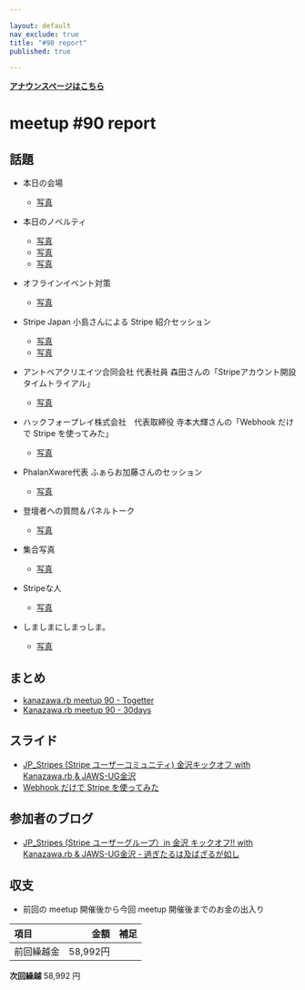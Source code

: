```yaml
---

layout: default
nav_exclude: true
title: "#90 report"
published: true

---
```


<div style="text-align: left;"><a href="./"><strong>アナウンスページはこちら</strong></a></div>

# meetup #90 report

## 話題

* 本日の会場
  + [写真](https://twitter.com/Yukimitsu_Izawa/status/1231082357672669185)

* 本日のノベルティ
  + [写真](https://30d.jp/kzrb/80/photo/58)
  + [写真](https://30d.jp/kzrb/80/photo/64)
  + [写真](https://twitter.com/tarimo34/status/1231117699750621184)

* オフラインイベント対策
  + [写真](https://twitter.com/hide69oz/status/1231058849760571394)

* Stripe Japan 小島さんによる Stripe 紹介セッション
  + [写真](https://30d.jp/kzrb/80/photo/7)
  + [写真](https://30d.jp/kzrb/80/photo/52)

* アントベアクリエイツ合同会社 代表社員 森田さんの「Stripeアカウント開設タイムトライアル」
  + [写真](https://twitter.com/hide69oz/status/1231102418588291072)

* ハックフォープレイ株式会社　代表取締役 寺本大輝さんの「Webhook だけで Stripe を使ってみた」
  + [写真](https://30d.jp/kzrb/80/photo/10)

* PhalanXware代表 ふぁらお加藤さんのセッション
  + [写真](https://30d.jp/kzrb/80/photo/12)

* 登壇者への質問＆パネルトーク
  + [写真](https://30d.jp/kzrb/80/photo/13)

* 集合写真
  + [写真](https://twitter.com/hide69oz/status/1231138007488401408)

* Stripeな人
  + [写真](https://twitter.com/hide69oz/status/1231137856254443520)

* しましまにしまっしま。
  + [写真](https://twitter.com/hide69oz/status/1231178628072763392)

## まとめ

* [kanazawa.rb meetup 90 - Togetter](https://togetter.com/li/1472685)
* [Kanazawa.rb meetup 90 - 30days](https://30d.jp/kzrb/80)

## スライド

* [JP_Stripes (Stripe ユーザーコミュニティ) 金沢キックオフ with Kanazawa.rb & JAWS-UG金沢](https://www.slideshare.net/hide69oz/20200222-jp-stripeskanazawakickofffinal)
* [Webhook だけで Stripe を使ってみた](https://speakerdeck.com/teramotodaiki/webhook-dakede-stripe-woshi-tutemita-ga-shi-bai-datuta)

## 参加者のブログ

* [JP_Stripes (Stripe ユーザーグループ）in 金沢 キックオフ!! with Kanazawa.rb & JAWS-UG金沢 \- 過ぎたるは及ばざるが如し](https://www.aligatame.net/entry/2020/02/24/172131)

## 収支

* 前回の meetup 開催後から今回 meetup 開催後までのお金の出入り

|項目                           |金額         |補足                                               |
|:------------------------------|------------:|:--------------------------------------------------|
| 前回繰越金                    |    58,992円 |                                                   |

**次回繰越**  58,992 円

